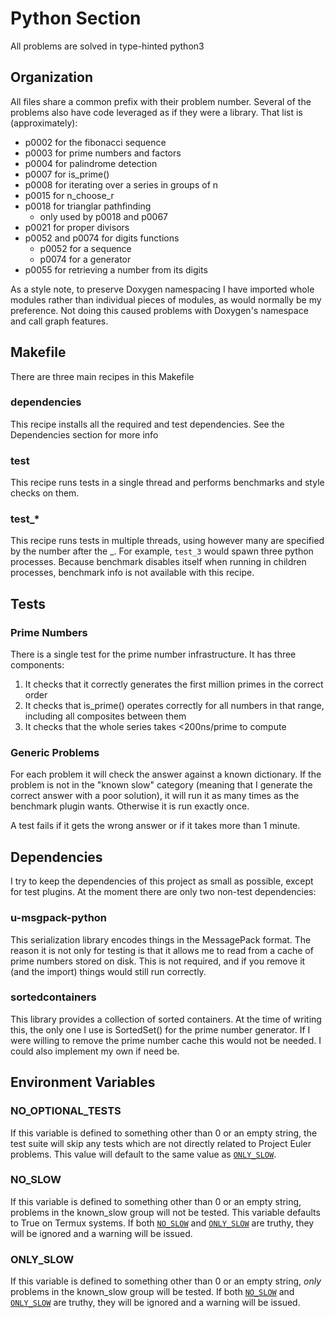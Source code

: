 # Python Section

All problems are solved in type-hinted python3

## Organization

All files share a common prefix with their problem number. Several of the problems also have code leveraged as if they were a library. That list is (approximately):

* p0002 for the fibonacci sequence
* p0003 for prime numbers and factors
* p0004 for palindrome detection
* p0007 for is_prime()
* p0008 for iterating over a series in groups of n
* p0015 for n_choose_r
* p0018 for trianglar pathfinding
    * only used by p0018 and p0067
* p0021 for proper divisors
* p0052 and p0074 for digits functions
    * p0052 for a sequence
    * p0074 for a generator
* p0055 for retrieving a number from its digits

As a style note, to preserve Doxygen namespacing I have imported whole modules rather than individual pieces of modules, as would normally be my preference. Not doing this caused problems with Doxygen's namespace and call graph features.

## Makefile

There are three main recipes in this Makefile

### dependencies

This recipe installs all the required and test dependencies. See the Dependencies section for more info

### test

This recipe runs tests in a single thread and performs benchmarks and style checks on them.

### test_*

This recipe runs tests in multiple threads, using however many are specified by the number after the _. For example, `test_3` would spawn three python processes. Because benchmark disables itself when running in children processes, benchmark info is not available with this recipe.

## Tests

### Prime Numbers

There is a single test for the prime number infrastructure. It has three components:

1. It checks that it correctly generates the first million primes in the correct order
2. It checks that is_prime() operates correctly for all numbers in that range, including all composites between them
3. It checks that the whole series takes <200ns/prime to compute

### Generic Problems

For each problem it will check the answer against a known dictionary. If the problem is not in the "known slow" category (meaning that I generate the correct answer with a poor solution), it will run it as many times as the benchmark plugin wants. Otherwise it is run exactly once.

A test fails if it gets the wrong answer or if it takes more than 1 minute.

## Dependencies

I try to keep the dependencies of this project as small as possible, except for test plugins. At the moment there are only two non-test dependencies:

### u-msgpack-python

This serialization library encodes things in the MessagePack format. The reason it is not only for testing is that it allows me to read from a cache of prime numbers stored on disk. This is not required, and if you remove it (and the import) things would still run correctly.

### sortedcontainers

This library provides a collection of sorted containers. At the time of writing this, the only one I use is SortedSet() for the prime number generator. If I were willing to remove the prime number cache this would not be needed. I could also implement my own if need be.

## Environment Variables

### NO_OPTIONAL_TESTS

If this variable is defined to something other than 0 or an empty string, the test suite will skip any tests which are not directly related to Project Euler problems. This value will default to the same value as [`ONLY_SLOW`](#only-slow).

### NO_SLOW

If this variable is defined to something other than 0 or an empty string, problems in the known_slow group will not be tested. This variable defaults to True on Termux systems. If both [`NO_SLOW`](#no-slow) and [`ONLY_SLOW`](#only-slow) are truthy, they will be ignored and a warning will be issued.

### ONLY_SLOW

If this variable is defined to something other than 0 or an empty string, *only* problems in the known_slow group will be tested. If both [`NO_SLOW`](#no-slow) and [`ONLY_SLOW`](#only-slow) are truthy, they will be ignored and a warning will be issued.
